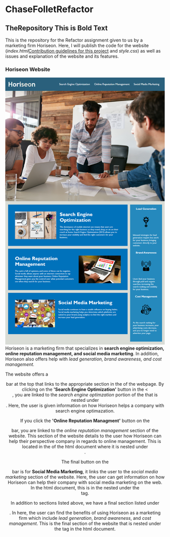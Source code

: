 # ChaseFolletRefactor

## TheRepository **This is Bold Text**

This is the repository for the Refactor assignment given to us by a marketing firm Horiseon. Here, I will publish the code for the website (_index.html_[Contribution guidelines for this project](docs/Assests/index.html) and _style.css_) as well as issues and explanation of the website and its features.

### Horiseon Website

![Horiseon Website](Assets\01-html-css-git-homework-demo.png)
Horiseon is a marketing firm that specializes in **search engine optimization, online reputation management, and social media marketing**. In addition, Horiseon also offers help with _lead generation, brand awareness, and cost management._

The website offers a <header> bar at the top that links to the appropriate section in the <body> of the webpage. By clicking on the **'Search Engine Optimization'** button in the <<header>, you are linked to the _search engine optimzation_ portion of the <body> that is nested under <div class="content">. Here, the user is given information on how Horiseon helps a company with search engine optimazation.

If you click the **'Online Reputation Managment'** button on the <header> bar, you are linked to the _online reputation management_ section of the website. This section of the website details to the user how Horiseon can help their perspective company in regards to online management. This is located in the <body> of the html document where it is nested under <div class="content">.

The final button on the <header> bar is for **Social Media Marketing**, it links the user to the _social media marketing_ section of the website. Here, the user can get information on how Horiseon can help their company with social media marketing on the web. In the html document, this is in the <body> nested under the <div class="content"> tag.

In addition to sections listed above, we have a final section listed under <div class="benefits">. In here, the user can find the benefits of using Horiseon as a marketing firm which include _lead generation_, _brand awareness_, and _cost management_. This is the final section of the website that is nested under the <body> tag in the html document.
